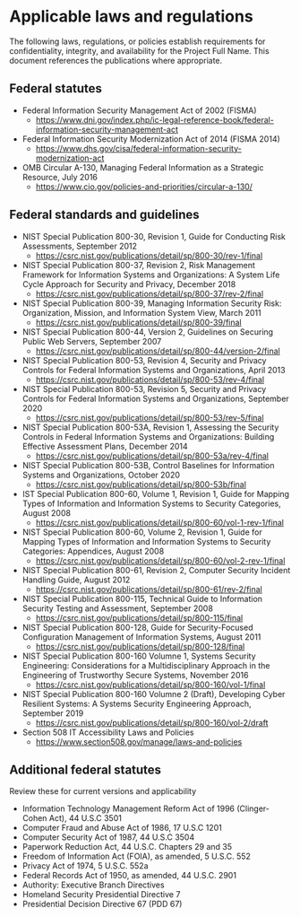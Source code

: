 # Applicable laws and regulations

The following laws, regulations, or policies establish requirements for confidentiality, integrity, and
availability for the Project Full Name. This document references the publications where appropriate.

## Federal statutes

- Federal Information Security Management Act of 2002 (FISMA)
   - <https://www.dni.gov/index.php/ic-legal-reference-book/federal-information-security-management-act>
- Federal Information Security Modernization Act of 2014 (FISMA 2014)
   - <https://www.dhs.gov/cisa/federal-information-security-modernization-act>
- OMB Circular A-130, Managing Federal Information as a Strategic Resource, July 2016
   - <https://www.cio.gov/policies-and-priorities/circular-a-130/>

## Federal standards and guidelines

- NIST Special Publication 800-30, Revision 1, Guide for Conducting Risk Assessments, September 2012
   - <https://csrc.nist.gov/publications/detail/sp/800-30/rev-1/final>
- NIST Special Publication 800-37, Revision 2, Risk Management Framework for Information Systems and Organizations: A System Life Cycle Approach for Security and Privacy, December 2018
   - <https://csrc.nist.gov/publications/detail/sp/800-37/rev-2/final>
- NIST Special Publication 800-39, Managing Information Security Risk: Organization, Mission, and Information System View, March 2011
   - <https://csrc.nist.gov/publications/detail/sp/800-39/final>
- NIST Special Publication 800-44, Version 2, Guidelines on Securing Public Web Servers, September 2007
   - <https://csrc.nist.gov/publications/detail/sp/800-44/version-2/final>
- NIST Special Publication 800-53, Revision 4, Security and Privacy Controls for Federal Information Systems and Organizations, April 2013
   - <https://csrc.nist.gov/publications/detail/sp/800-53/rev-4/final>
- NIST Special Publication 800-53, Revision 5, Security and Privacy Controls for Federal Information Systems and Organizations, September 2020
   - <https://csrc.nist.gov/publications/detail/sp/800-53/rev-5/final>
- NIST Special Publication 800-53A, Revision 1, Assessing the Security Controls in Federal Information Systems and Organizations: Building Effective Assessment Plans, December 2014
   - <https://csrc.nist.gov/publications/detail/sp/800-53a/rev-4/final>
- NIST Special Publication 800-53B, Control Baselines for Information Systems and Organizations, October 2020
   - <https://csrc.nist.gov/publications/detail/sp/800-53b/final>
- IST Special Publication 800-60, Volume 1, Revision 1, Guide for Mapping Types of Information and Information Systems to Security Categories, August 2008
   - <https://csrc.nist.gov/publications/detail/sp/800-60/vol-1-rev-1/final>
- NIST Special Publication 800-60, Volume 2, Revision 1, Guide for Mapping Types of Information and Information Systems to Security Categories: Appendices, August 2008
   - <https://csrc.nist.gov/publications/detail/sp/800-60/vol-2-rev-1/final>
- NIST Special Publication 800-61, Revision 2, Computer Security Incident Handling Guide, August 2012
   - <https://csrc.nist.gov/publications/detail/sp/800-61/rev-2/final>
- NIST Special Publication 800-115, Technical Guide to Information Security Testing and Assessment, September 2008
   - <https://csrc.nist.gov/publications/detail/sp/800-115/final>
- NIST Special Publication 800-128, Guide for Security-Focused Configuration Management of Information Systems, August 2011
   - <https://csrc.nist.gov/publications/detail/sp/800-128/final>
- NIST Special Publication 800-160 Volumne 1, Systems Security Engineering: Considerations for a Multidisciplinary Approach in the Engineering of Trustworthy Secure Systems, November 2016
   - <https://csrc.nist.gov/publications/detail/sp/800-160/vol-1/final>
- NIST Special Publication 800-160 Volumne 2 (Draft), Developing Cyber Resilient Systems: A Systems Security Engineering Approach, September 2019
   - <https://csrc.nist.gov/publications/detail/sp/800-160/vol-2/draft>
- Section 508 IT Accessibility Laws and Policies
   - <https://www.section508.gov/manage/laws-and-policies>

## Additional federal statutes

Review these for current versions and applicability

- Information Technology Management Reform Act of 1996 (Clinger-Cohen Act), 44 U.S.C 3501
- Computer Fraud and Abuse Act of 1986, 17 U.S.C 1201
- Computer Security Act of 1987, 44 U.S.C 3504
- Paperwork Reduction Act, 44 U.S.C. Chapters 29 and 35
- Freedom of Information Act (FOIA), as amended, 5 U.S.C. 552
- Privacy Act of 1974, 5 U.S.C. 552a
- Federal Records Act of 1950, as amended, 44 U.S.C. 2901
- Authority: Executive Branch Directives
- Homeland Security Presidential Directive 7
- Presidential Decision Directive 67 (PDD 67)
